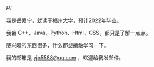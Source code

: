 *Hi*

我是岳嘉宁，就读于福州大学，预计2022年毕业。

我会 C++、Java、Python、Html、CSS，都只是了解一点点。

感兴趣的东西很多，什么都想接触学习一下。

我的邮箱是 yjn5588@qq.com ，欢迎给我发邮件。

